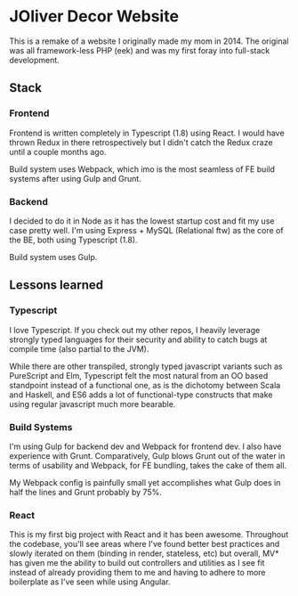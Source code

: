 # JOliver Decor Website

This is a remake of a website I originally made my mom in 2014. 
The original was all framework-less PHP (eek) and was my first foray into full-stack development.


## Stack

### Frontend

Frontend is written completely in Typescript (1.8) using React.
I would have thrown Redux in there retrospectively but I didn't catch the Redux craze until a couple months ago.

Build system uses Webpack, which imo is the most seamless of FE build systems after using Gulp and Grunt.

### Backend

I decided to do it in Node as it has the lowest startup cost and fit my use case pretty well.
I'm using Express + MySQL (Relational ftw) as the core of the BE, both using Typescript (1.8).

Build system uses Gulp.

## Lessons learned

### Typescript

I love Typescript. If you check out my other repos, I heavily leverage strongly typed languages for their
security and ability to catch bugs at compile time (also partial to the JVM).

While there are other transpiled, strongly typed javascript variants such as PureScript and Elm, Typescript
felt the most natural from an OO based standpoint instead of a functional one, as is the dichotomy between
Scala and Haskell, and ES6 adds a lot of functional-type constructs that make using regular javascript 
much more bearable.

### Build Systems

I'm using Gulp for backend dev and Webpack for frontend dev. I also have experience with Grunt. Comparatively,
Gulp blows Grunt out of the water in terms of usability and Webpack, for FE bundling, takes the cake of them all.

My Webpack config is painfully small yet accomplishes what Gulp does in half the lines and Grunt probably by 75%.

### React

This is my first big project with React and it has been awesome. Throughout the codebase, you'll see areas where
I've found better best practices and slowly iterated on them (binding in render, stateless, etc) but overall, MV*
has given me the ability to build out controllers and utilities as I see fit instead of already providing them to 
me and having to adhere to more boilerplate as I've seen while using Angular.